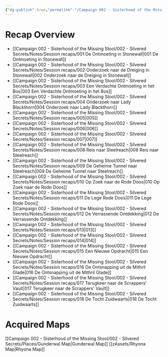 ```yaml
---
{"dg-publish":true,"permalink":"/Campaign 002 - Sisterhood of the Missing Stool/002 - Silvered Secrets/Notes/Session recaps/SOMS-RECAPS/","tags":["gardenEntry"]}
---
```


# Recap Overview

- [[Campaign 002 - Sisterhood of the Missing Stool/002 - Silvered Secrets/Notes/Session recaps/001 De Ontmoeting in Stonewall\|001 De Ontmoeting in Stonewall]]
- [[Campaign 002 - Sisterhood of the Missing Stool/002 - Silvered Secrets/Notes/Session recaps/002 Onderzoek naar de Dreiging in Stonewall\|002 Onderzoek naar de Dreiging in Stonewall]]
- [[Campaign 002 - Sisterhood of the Missing Stool/002 - Silvered Secrets/Notes/Session recaps/003 Een Verdachte Ontmoeting in het Bos\|003 Een Verdachte Ontmoeting in het Bos]]
- [[Campaign 002 - Sisterhood of the Missing Stool/002 - Silvered Secrets/Notes/Session recaps/004 Onderzoek naar Lady Blackthorn\|004 Onderzoek naar Lady Blackthorn]]
- [[Campaign 002 - Sisterhood of the Missing Stool/002 - Silvered Secrets/Notes/Session recaps/005\|005]]
- [[Campaign 002 - Sisterhood of the Missing Stool/002 - Silvered Secrets/Notes/Session recaps/006\|006]]
- [[Campaign 002 - Sisterhood of the Missing Stool/002 - Silvered Secrets/Notes/Session recaps/007\|007]]
- [[Campaign 002 - Sisterhood of the Missing Stool/002 - Silvered Secrets/Notes/Session recaps/008 Reis naar Steelreach\|008 Reis naar Steelreach]]
- [[Campaign 002 - Sisterhood of the Missing Stool/002 - Silvered Secrets/Notes/Session recaps/009 De Geheime Tunnel naar Steelreach\|009 De Geheime Tunnel naar Steelreach]]
- [[Campaign 002 - Sisterhood of the Missing Stool/002 - Silvered Secrets/Notes/Session recaps/010 Op Zoek naar de Rode Doos\|010 Op Zoek naar de Rode Doos]]
- [[Campaign 002 - Sisterhood of the Missing Stool/002 - Silvered Secrets/Notes/Session recaps/011 De Lege Rode Doos\|011 De Lege Rode Doos]]
- [[Campaign 002 - Sisterhood of the Missing Stool/002 - Silvered Secrets/Notes/Session recaps/012 De Verrassende Ontdekking\|012 De Verrassende Ontdekking]]
- [[Campaign 002 - Sisterhood of the Missing Stool/002 - Silvered Secrets/Notes/Session recaps/013\|013]]
- [[Campaign 002 - Sisterhood of the Missing Stool/002 - Silvered Secrets/Notes/Session recaps/014\|014]]
- [[Campaign 002 - Sisterhood of the Missing Stool/002 - Silvered Secrets/Notes/Session recaps/015 Een Nieuwe Opdracht\|015 Een Nieuwe Opdracht]]
- [[Campaign 002 - Sisterhood of the Missing Stool/002 - Silvered Secrets/Notes/Session recaps/016 De Ontsnapping uit de Mithril Glade\|016 De Ontsnapping uit de Mithril Glade]]
- [[Campaign 002 - Sisterhood of the Missing Stool/002 - Silvered Secrets/Notes/Session recaps/017 Terugkeer naar de Scrappers' Vault\|017 Terugkeer naar de Scrappers' Vault]]
- [[Campaign 002 - Sisterhood of the Missing Stool/002 - Silvered Secrets/Notes/Session recaps/018 De Tocht Zuidwaarts\|018 De Tocht Zuidwaarts]]

# Acquired Maps

[[Campaign 002 - Sisterhood of the Missing Stool/002 - Silvered Secrets/Places/Gunderwal Map\|Gunderwal Map]]
[[zAssets/Rhyona Map\|Rhyona Map]]